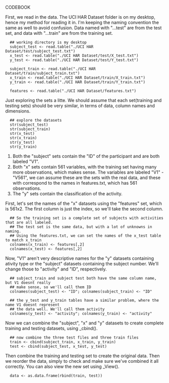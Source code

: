 CODEBOOK

First, we read in the data. The UCI HAR Dataset folder is on my desktop, hence my method for reading it in. I'm keeping the naming convention the same as well to avoid confusion. Data named with "...test" are from the test set, and data with "...train" are from the training set.

```{r}
  ## working directory is my desktop
  subject_test <- read.table("./UCI HAR Dataset/test/subject_test.txt")
  x_test <- read.table("./UCI HAR Dataset/test/X_test.txt")
  y_test <- read.table("./UCI HAR Dataset/test/Y_test.txt")

  subject_train <- read.table("./UCI HAR Dataset/train/subject_train.txt")
  x_train <- read.table("./UCI HAR Dataset/train/X_train.txt")
  y_train <- read.table("./UCI HAR Dataset/train/Y_train.txt") 
  
  features <- read.table("./UCI HAR Dataset/features.txt")
```

Just exploring the sets a litte. We should assume that each set(training and testing sets) should be very similar, in terms of data, column names and dimensions. 

```{r}
  ## explore the datasets 
  str(subject_test)
  str(subject_train)
  str(x_test)
  str(x_train)
  str(y_test)
  str(y_train)
```
1. Both the "subject" sets contain the "ID" of the participant and are both labeled "V1".
2. Both "x" sets contain 561 variables, with the training set having many more observations, which makes sense. The variables are labeled "V1" - "V561", we can assume these are the sets with the real data, and these with correspond to the names in features.txt, which has 561 observations.
3. The "y" sets contain the classification of the activity.

First, let's set the names of the "x" datasets using the "features" set, which is 561x2. The first column is just the index, so we'll take the second column.
```{r}
  ## So the training set is a complete set of subjects with activities that are all labeled.
  ## The test set is the same data, but with a lot of unknowns in naming.
  ## Using the features.txt, we can set the names of the x_test table to match x_train
  colnames(x_train) <- features[,2]
  colnames(x_test) <- features[,2]
```
Now, "V1" aren't very descriptive names for the "y" datasets containing ativity type or the "subject" datasets containing the subject number. We'll change those to "activity" and "ID", respectively.

```{r}
  ## subject_train and subject test both have the same column name, but V1 doesnt really
  ## make sense, so we'll call them ID
  colnames(subject_test) <- "ID"; colnames(subject_train) <- "ID"

  ## the y_test and y_train tables have a similar problem, where the name V1 doesnt represent
  ## the data well. We'll call them activity
  colnames(y_test) <- "activity"; colnames(y_train) <- "activity"
```
Now we can combine the "subject", "x" and "y" datasets to create complete training and testing datasets, using _cbind().

```{r}
  ## now combine the three test files and three train files
  train <- cbind(subject_train, x_train, y_train)
  test <- cbind(subject_test, x_test, y_test)
```
Then combine the training and testing set to create the original data. Then we reorder the data, simply to check and make sure we've combined it all correctly. You can also view the new set using _View().

```{r}
  data <- as.data.frame(rbind(train, test))
```


